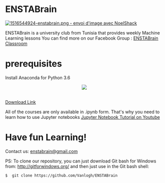 # ENSTABrain
<a href="https://www.noelshack.com/2018-03-7-1516544924-enstabrain.png"><img src="https://image.noelshack.com/minis/2018/03/7/1516544924-enstabrain.png" border="0" alt="1516544924-enstabrain.png - envoi d'image avec NoelShack" title="1516544924-enstabrain.png"/></a>

ENSTABrain is a university club from Tunisia that provides weekly Machine Learning lessons
You can find more on our Facebook Group : [ENSTABrain Classroom](https://www.facebook.com/groups/ENSTABrainClassroom/)
 # prerequisites
 Install Anaconda for Python 3.6

 <div align="center">
  <img src="http://know.continuum.io/rs/387-XNW-688/images/Anaconda_ForTrademark_HorizontalLarge_white.png"><br><br>
</div>

[Download Link](https://www.anaconda.com/download/)

All of the courses are only available in .ipynb form. That's why you need to learn how to use Jupyter notebooks
[Jupyter Notebook Tutorial on Youtube](https://www.youtube.com/watch?v=HW29067qVWk)

# Have fun Learning! 
Contact us: enstabrain@gmail.com

PS: To clone our repository, you can just download Git bash for Windows from:  http://gitforwindows.org/
and then just use in the Git bash shell: 
```shell
$  git clone https://github.com/Vanlogh/ENSTABrain
```
